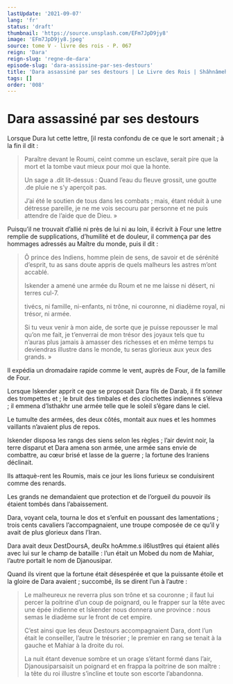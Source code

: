 ```yaml
---
lastUpdate: '2021-09-07'
lang: 'fr'
status: 'draft'
thumbnail: 'https://source.unsplash.com/EFm7JpD9jy8'
image: 'EFm7JpD9jy8.jpeg'
source: tome V - livre des rois - P. 067
reign: 'Dara'
reign-slug: 'regne-de-dara'
episode-slug: 'dara-assissine-par-ses-destours'
title: 'Dara assassiné par ses destours | Le Livre des Rois | Shâhnâmeh'
tags: []
order: '008'
---
```


<!-- LTeX: language=fr -->

# Dara assassiné par ses destours

Lorsque Dura lut cette lettre, [il resta confondu de ce que le sort amenait ; à la fin il dit :

> Paraître devant le Roumi, ceint comme un esclave, serait pire que la mort et la tombe vaut mieux pour moi que la honte.
>
> Un sage a .dit lit-dessus : Quand l’eau du fleuve grossit, une goutte .de pluie ne s’y aperçoit pas.
>
> J’ai été le soutien de tous dans les combats ; mais, étant réduit à une détresse pareille, je ne me vois secouru par personne et ne puis attendre de l’aide que de Dieu. »

Puisqu’il ne trouvait d’allié ni près de lui ni au loin, il écrivit à Four une lettre remplie de supplications, d’humilité et de douleur, il commença par des hommages adressés au Maître du monde, puis il dit :

> Ô prince des Indiens, homme plein de sens, de savoir et de sérénité d’esprit, tu as sans doute appris de quels malheurs les astres m’ont accablé.
>
> Iskender a amené une armée du Roum et ne me laisse ni désert, ni terres cul-7.
>
> tivécs, ni famille, ni-enfants, ni trône, ni couronne, ni diadème royal, ni trésor, ni armée.
>
> Si tu veux venir à mon aide, de sorte que je puisse repousser le mal qu’on me fait, je t’enverrai de mon trésor des joyaux tels que tu n’auras plus jamais à amasser des richesses et en même temps tu deviendras illustre dans le monde, tu seras glorieux aux yeux des grands. »

Il expédia un dromadaire rapide comme le vent, auprès de Four, de la famille de Four.

Lorsque Iskender apprit ce que se proposait Dara fils de Darab, il fit sonner des trompettes et ; le bruit des timbales et des clochettes indiennes s’éleva ; il emmena d’lsthakhr une armée telle que le soleil s’égare dans le ciel.

Le tumulte des armées, des deux côtés, montait aux nues et les hommes vaillants n’avaient plus de repos.

Iskender disposa les rangs des siens selon les règles ; l’air devint noir, la terre disparut et Dara amena son armée, une armée sans envie de combattre, au cœur brisé et lasse de la guerre ; la fortune des Iraniens déclinait.

Ils attaquè-rent les Roumis, mais ce jour les lions furieux se conduisirent comme des renards.

Les grands ne demandaient que protection et de l’orgueil du pouvoir ils étaient tombés dans l’abaissement.

Dara, voyant cela, tourna le dos et s’enfuit en poussant des lamentations ; trois cents cavaliers l’accompagnaient, une troupe composée de ce qu’il y avait de plus glorieux dans l’Iran.

Dara avait deux DestDoursA, deuRx hoAmme.s il6lust9res qui étaient allés avec lui sur le champ de bataille : l’un était un Mobed du nom de Mahiar, l’autre portait le nom de Djanousipar.

Quand ils virent que la fortune était désespérée et que la puissante étoile et la gloire de Dara avaient ; succombé, ils se dirent l’un à l’autre :

> Le malheureux ne reverra plus son trône et sa couronne ; il faut lui percer la poitrine d’un coup de poignard, ou le frapper sur la tête avec une épée indienne et Iskender nous donnera une province : nous semas le diadème sur le front de cet empire.
>
> C’est ainsi que les deux Destours accompagnaient Dara, dont l’un était le conseiller, l’autre le trésorier ; le premier en rang se tenait à la gauche et Mahiar à la droite du roi.
>
> La nuit étant devenue sombre et un orage s’étant formé dans l’air, Djanousiparsaisit un poignard et en frappa la poitrine de son maître : la tête du roi illustre s’incline et toute son escorte l’abandonna.
